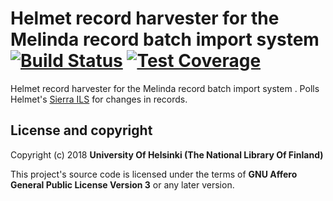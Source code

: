 # Helmet record harvester for the Melinda record batch import system   [![Build Status](https://travis-ci.org/NatLibFi/melinda-record-import-harvester-helmet.svg)](https://travis-ci.org/NatLibFi/melinda-record-import-harvester-helmet) [![Test Coverage](https://codeclimate.com/github/NatLibFi/melinda-record-import-harvester-helmet/badges/coverage.svg)](https://codeclimate.com/github/NatLibFi/melinda-record-import-harvester-helmet/coverage)

Helmet record harvester for the Melinda record batch import system . Polls Helmet's [Sierra ILS](https://sandbox.iii.com/iii/sierra-api/swagger/index.html) for changes in records.

## License and copyright

Copyright (c) 2018 **University Of Helsinki (The National Library Of Finland)**

This project's source code is licensed under the terms of **GNU Affero General Public License Version 3** or any later version.

